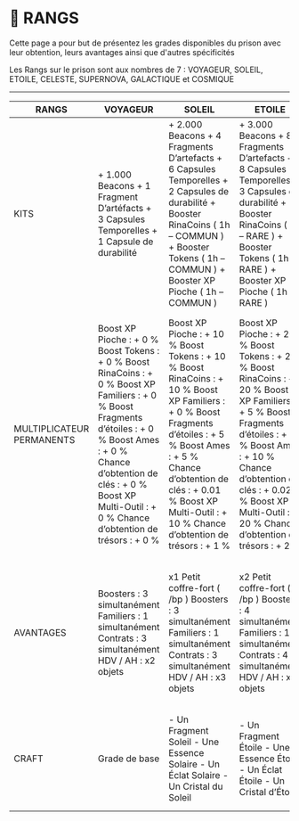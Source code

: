# 👑 RANGS

Cette page a pour but de présentez les grades disponibles du prison avec leur obtention, leurs avantages ainsi que d'autres spécificités

Les Rangs sur le prison sont aux nombres de 7 : VOYAGEUR, SOLEIL, ETOILE, CELESTE, SUPERNOVA, GALACTIQUE et COSMIQUE

------------------------------------------------------------------
| RANGS                     | VOYAGEUR                                                                                                                                                                                                                                                    | SOLEIL                                                                                                                                                                                                                                                             | ETOILE                                                                                                                                                                                                                                                               | CELESTE                                                                                                                                                                                                                                                               | SUPERNOVA                                                                                                                                                                                                                                                             | GALACTIQUE                                                                                                                                                                                                                                                            | COSMIQUE                                                                                                                                                                                                                                                                  |
|---------------------------|-------------------------------------------------------------------------------------------------------------------------------------------------------------------------------------------------------------------------------------------------------------|--------------------------------------------------------------------------------------------------------------------------------------------------------------------------------------------------------------------------------------------------------------------|----------------------------------------------------------------------------------------------------------------------------------------------------------------------------------------------------------------------------------------------------------------------|-----------------------------------------------------------------------------------------------------------------------------------------------------------------------------------------------------------------------------------------------------------------------|-----------------------------------------------------------------------------------------------------------------------------------------------------------------------------------------------------------------------------------------------------------------------|-----------------------------------------------------------------------------------------------------------------------------------------------------------------------------------------------------------------------------------------------------------------------|---------------------------------------------------------------------------------------------------------------------------------------------------------------------------------------------------------------------------------------------------------------------------|
| KITS                      |  + 1.000 Beacons  + 1 Fragment D’artéfacts  + 3 Capsules Temporelles  + 1 Capsule de durabilité                                                                                                                                                             |  + 2.000 Beacons  + 4 Fragments D’artefacts  + 6 Capsules Temporelles  + 2 Capsules de durabilité  + Booster RinaCoins ( 1h – COMMUN )  + Booster Tokens ( 1h – COMMUN )  + Booster XP Pioche ( 1h – COMMUN )                                                      |  + 3.000 Beacons  + 8 Fragments D’artefacts  + 8 Capsules Temporelles  + 3 Capsules de durabilité  + Booster RinaCoins ( 1h – RARE )  + Booster Tokens ( 1h – RARE )  + Booster XP Pioche ( 1h – RARE )                                                              |  + 5.000 Beacons + 12 Fragments D’artefacts + 12 Capsules Temporelles + 5 Capsules de durabilité + Booster RinaCoins ( 1h – EPIQUE ) + Booster Tokens ( 1h – EPIQUE ) + Booster XP Pioche ( 1h – EPIQUE )                                                             |  + 6.000 Beacons + 16 Fragments D’artefacts + 16 Capsules Temporelles + 7 Capsules de durabilité + Booster RinaCoins ( 1h – LEGENDAIRE ) + Booster Tokens ( 1h – LEGENDAIRE ) + Booster XP Pioche ( 1h – LEGENDAIRE )                                                 |  + 8.000 Beacons + 20 Fragments D’artefacts + 20 Capsules Temporelles + 10 Capsules de durabilité + Booster RinaCoins ( 1h – MYTHIQUE ) + Booster Tokens ( 1h – MYTHIQUE ) + Booster XP Pioche ( 1h – MYTHIQUE )                                                      |  + 10.000 Beacons + 25 Fragments D’artefacts + 24 Capsules Temporelles + 15 Capsules de durabilité + Booster RinaCoins ( 1h – PRIMORDIAL ) + Booster Tokens ( 1h – PRIMORDIAL ) + Booster XP Pioche ( 1h – PRIMORDIAL )                                                   |
| MULTIPLICATEUR PERMANENTS | Boost XP Pioche : + 0 % Boost Tokens : + 0 % Boost RinaCoins : + 0 % Boost XP Familiers : + 0 % Boost Fragments d’étoiles : + 0 % Boost Ames : + 0 % Chance d’obtention de clés : + 0 %  Boost XP Multi-Outil : + 0 % Chance d’obtention de trésors : + 0 % | Boost XP Pioche : + 10 % Boost Tokens : + 10 % Boost RinaCoins : + 10 % Boost XP Familiers : + 0 % Boost Fragments d’étoiles : + 5 % Boost Ames : + 5 % Chance d’obtention de clés : + 0.01 %  Boost XP Multi-Outil : + 10 % Chance d’obtention de trésors : + 1 % | Boost XP Pioche : + 20 % Boost Tokens : + 20 % Boost RinaCoins : + 20 % Boost XP Familiers : + 5 % Boost Fragments d’étoiles : + 10 % Boost Ames : + 10 % Chance d’obtention de clés : + 0.02 %  Boost XP Multi-Outil : + 20 % Chance d’obtention de trésors : + 2 % | Boost XP Pioche : + 30 % Boost Tokens : + 30 % Boost RinaCoins : + 30 % Boost XP Familiers : + 10 % Boost Fragments d’étoiles : + 15 % Boost Ames : + 15 % Chance d’obtention de clés : + 0.03 %  Boost XP Multi-Outil : + 30 % Chance d’obtention de trésors : + 3 % | Boost XP Pioche : + 40 % Boost Tokens : + 40 % Boost RinaCoins : + 40 % Boost XP Familiers : + 15 % Boost Fragments d’étoiles : + 20 % Boost Ames : + 20 % Chance d’obtention de clés : + 0.04 %  Boost XP Multi-Outil : + 40 % Chance d’obtention de trésors : + 4 % | Boost XP Pioche : + 50 % Boost Tokens : + 50 % Boost RinaCoins : + 50 % Boost XP Familiers : + 20 % Boost Fragments d’étoiles : + 25 % Boost Ames : + 25 % Chance d’obtention de clés : + 0.05 %  Boost XP Multi-Outil : + 50 % Chance d’obtention de trésors : + 5 % | Boost XP Pioche : + 100 % Boost Tokens : + 100 % Boost RinaCoins : + 100 % Boost XP Familiers : + 25 % Boost Fragments d’étoiles : + 30 % Boost Ames : + 30 % Chance d’obtention de clés : + 0.06 %  Boost XP Multi-Outil : + 100 % Chance d’obtention de trésors : + 6 % |
| AVANTAGES                 | Boosters : 3 simultanément Familiers : 1 simultanément Contrats : 3 simultanément  HDV / AH : x2 objets                                                                                                                                                     | x1 Petit coffre-fort ( /bp ) Boosters : 3 simultanément Familiers : 1 simultanément Contrats : 3 simultanément  HDV / AH : x3 objets                                                                                                                               | x2 Petit coffre-fort ( /bp ) Boosters : 4 simultanément Familiers : 1 simultanément Contrats :  4 simultanément  HDV / AH : x4 objets                                                                                                                                | x3 Petit coffre-fort ( /bp ) Boosters : 5 simultanément Familiers : 2 simultanément Contrats : 5 simultanément  HDV / AH : x5 objets                                                                                                                                  | x4 Petit coffre-fort ( /bp ) Boosters : 6 simultanément Familiers : 2 simultanément Contrats : 8 simultanément  HDV / AH : x10 objets                                                                                                                                 | x4 Petit coffre-fort ( /bp ) x1 Méga coffre-fort ( /bp ) Boosters : 8 simultanément Familiers : 3 simultanément Contrats : 9 simultanément  HDV / AH : x15 objets                                                                                                     | x4 Petit coffre-fort ( /bp ) x2 Méga coffre-fort ( /bp ) Boosters : 10 simultanément Familiers : 3 simultanément Contrats : 10 simultanément  HDV / AH : x20 objets                                                                                                       |
| CRAFT                     | Grade de base                                                                                                                                                                                                                                               | - Un Fragment Soleil - Une Essence Solaire - Un Éclat Solaire - Un Cristal du Soleil                                                                                                                                                                               | - Un Fragment Étoile - Une Essence Étoile - Un Éclat Étoile - Un Cristal d’Étoile                                                                                                                                                                                    | - Un Fragment Céleste - Une Essence Céleste - Un Éclat Céleste - Un Cristal Céleste                                                                                                                                                                                   | - Un Fragment Supernova - Une Essence Supernova - Un Éclat Supernova - Un Cristal Supernova                                                                                                                                                                           | - Un Fragment Galactique - Une Essence Galactique - Un Éclat Galactique - Un Cristal Galactique                                                                                                                                                                       | - Un Fragment Cosmique - Une Essence Cosmique - Un Éclat Cosmique - Un Cristal Cosmique                                                                                                                                                                                   |
